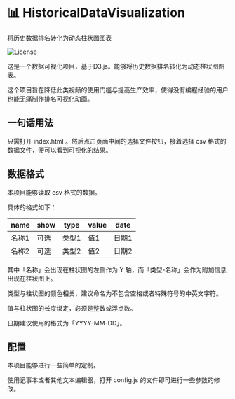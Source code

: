 # 📊 HistoricalDataVisualization

将历史数据排名转化为动态柱状图图表

![License](https://img.shields.io/github/license/FlyingSky-CN/HistoricalDataVisualization.svg)

这是一个数据可视化项目，基于D3.js。能够将历史数据排名转化为动态柱状图图表。

这个项目旨在降低此类视频的使用门槛与提高生产效率，使得没有编程经验的用户也能无痛制作排名可视化动画。

## 一句话用法

只需打开 index.html 。然后点击页面中间的选择文件按钮，接着选择 csv 格式的数据文件，便可以看到可视化的结果。

## 数据格式

本项目能够读取 csv 格式的数据。

具体的格式如下：

| name  | show  | type  | value | date  |
| ----- | ----- | ----- | ----- | ----- |
| 名称1 | 可选   | 类型1 | 值1   | 日期1 |
| 名称2 | 可选   | 类型2 | 值2   | 日期2 |

其中「名称」会出现在柱状图的左侧作为 Y 轴，而「类型-名称」会作为附加信息出现在柱状图上。

类型与柱状图的颜色相关，建议命名为不包含空格或者特殊符号的中英文字符。

值与柱状图的长度绑定，必须是整数或浮点数。

日期建议使用的格式为「YYYY-MM-DD」。

## 配置

本项目能够进行一些简单的定制。

使用记事本或者其他文本编辑器，打开 config.js 的文件即可进行一些参数的修改。
